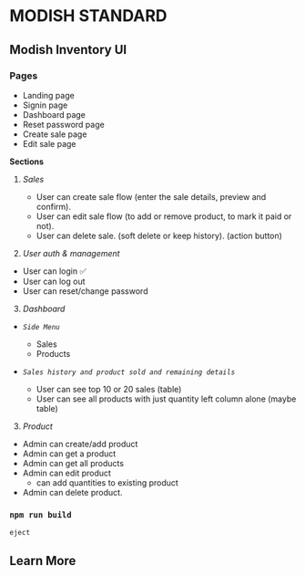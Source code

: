 # MODISH STANDARD

## Modish Inventory UI

### Pages

- Landing page
- Signin page
- Dashboard page
- Reset password page
- Create sale page
- Edit sale page

**Sections**

1. _Sales_

   - User can create sale flow (enter the sale details, preview and confirm).
   - User can edit sale flow (to add or remove product, to mark it paid or not).
   - User can delete sale. (soft delete or keep history). (action button)

2. _User auth & management_

- User can login ✅
- User can log out
- User can reset/change password

3. _Dashboard_

- _`Side Menu`_

  - Sales
  - Products

- _`Sales history and product sold and remaining details`_
  - User can see top 10 or 20 sales (table)
  - User can see all products with just quantity left column alone (maybe table)

3. _Product_

- Admin can create/add product
- Admin can get a product
- Admin can get all products
- Admin can edit product
  - can add quantities to existing product
- Admin can delete product.

### `npm run build`

`eject`

## Learn More
